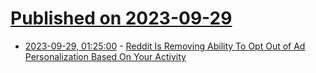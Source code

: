 # [Published on 2023-09-29](index.md)

* [2023-09-29, 01:25:00](https://tech.slashdot.org/story/23/09/28/2227239/reddit-is-removing-ability-to-opt-out-of-ad-personalization-based-on-your-activity?utm_source=rss1.0mainlinkanon&utm_medium=feed) - [Reddit Is Removing Ability To Opt Out of Ad Personalization Based On Your Activity](https://tech.slashdot.org/story/23/09/28/2227239/reddit-is-removing-ability-to-opt-out-of-ad-personalization-based-on-your-activity?utm_source=rss1.0mainlinkanon&utm_medium=feed)
